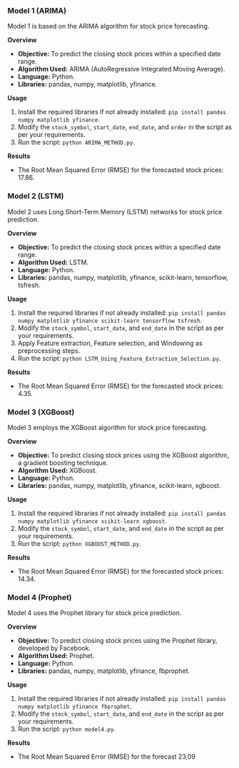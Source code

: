 
### Model 1 (ARIMA)

Model 1 is based on the ARIMA algorithm for stock price forecasting.

**Overview**
- **Objective:** To predict the closing stock prices within a specified date range.
- **Algorithm Used:** ARIMA (AutoRegressive Integrated Moving Average).
- **Language:** Python.
- **Libraries:** pandas, numpy, matplotlib, yfinance.

**Usage**
1. Install the required libraries if not already installed: `pip install pandas numpy matplotlib yfinance`.
2. Modify the `stock_symbol`, `start_date`, `end_date`, and `order` in the script as per your requirements.
3. Run the script: `python ARIMA_METHOD.py`.

**Results**
- The Root Mean Squared Error (RMSE) for the forecasted stock prices: 17.86.

### Model 2 (LSTM)

Model 2 uses Long Short-Term Memory (LSTM) networks for stock price prediction.

**Overview**
- **Objective:** To predict the closing stock prices within a specified date range.
- **Algorithm Used:** LSTM.
- **Language:** Python.
- **Libraries:** pandas, numpy, matplotlib, yfinance, scikit-learn, tensorflow, tsfresh.

**Usage**
1. Install the required libraries if not already installed: `pip install pandas numpy matplotlib yfinance scikit-learn tensorflow tsfresh`.
2. Modify the `stock_symbol`, `start_date`, and `end_date` in the script as per your requirements.
3. Apply Feature extraction, Feature selection, and Windowing as preprocessing steps.
4. Run the script: `python LSTM_Using_Feature_Extraction_Selection.py`.

**Results**
- The Root Mean Squared Error (RMSE) for the forecasted stock prices: 4.35.

### Model 3 (XGBoost)

Model 3 employs the XGBoost algorithm for stock price forecasting.

**Overview**
- **Objective:** To predict closing stock prices using the XGBoost algorithm, a gradient boosting technique.
- **Algorithm Used:** XGBoost.
- **Language:** Python.
- **Libraries:** pandas, numpy, matplotlib, yfinance, scikit-learn, xgboost.

**Usage**
1. Install the required libraries if not already installed: `pip install pandas numpy matplotlib yfinance scikit-learn xgboost`.
2. Modify the `stock_symbol`, `start_date`, and `end_date` in the script as per your requirements.
3. Run the script: `python XGBOOST_METHOD.py`.

**Results**
- The Root Mean Squared Error (RMSE) for the forecasted stock prices: 14.34.

### Model 4 (Prophet)

Model 4 uses the Prophet library for stock price prediction.

**Overview**
- **Objective:** To predict closing stock prices using the Prophet library, developed by Facebook.
- **Algorithm Used:** Prophet.
- **Language:** Python.
- **Libraries:** pandas, numpy, matplotlib, yfinance, fbprophet.

**Usage**
1. Install the required libraries if not already installed: `pip install pandas numpy matplotlib yfinance fbprophet`.
2. Modify the `stock_symbol`, `start_date`, and `end_date` in the script as per your requirements.
3. Run the script: `python model4.py`.

**Results**
- The Root Mean Squared Error (RMSE) for the forecast 23,09
